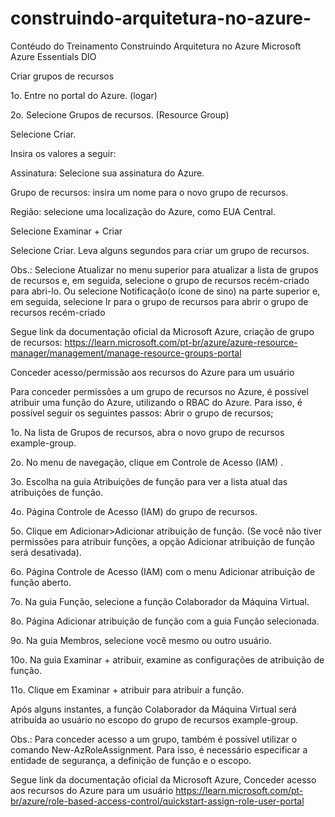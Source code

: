 # construindo-arquitetura-no-azure-
Contéudo do Treinamento Construindo Arquitetura no Azure Microsoft Azure Essentials DIO 

Criar grupos de recursos

1o. Entre no portal do Azure. (logar)

2o. Selecione Grupos de recursos. (Resource Group)

Selecione Criar.

Insira os valores a seguir:

Assinatura: Selecione sua assinatura do Azure.

Grupo de recursos: insira um nome para o novo grupo de recursos.

Região: selecione uma localização do Azure, como EUA Central.

Selecione Examinar + Criar

Selecione Criar. Leva alguns segundos para criar um grupo de recursos.

Obs.: Selecione Atualizar no menu superior para atualizar a lista de grupos de recursos e, em seguida, selecione o grupo de recursos recém-criado para abri-lo. Ou selecione Notificação(o ícone de sino) na parte superior e, em seguida, selecione Ir para o grupo de recursos para abrir o grupo de recursos recém-criado

Segue link da documentação oficial da Microsoft Azure, criação de grupo de recursos:
https://learn.microsoft.com/pt-br/azure/azure-resource-manager/management/manage-resource-groups-portal


Conceder acesso/permissão aos recursos do Azure para um usuário

Para conceder permissões a um grupo de recursos no Azure, é possível atribuir uma função do Azure, utilizando o RBAC do Azure. Para isso, é possível seguir os seguintes passos:
Abrir o grupo de recursos;


1o. Na lista de Grupos de recursos, abra o novo grupo de recursos example-group.

2o. No menu de navegação, clique em Controle de Acesso (IAM) .

3o. Escolha na guia Atribuições de função para ver a lista atual das atribuições de função.

4o. Página Controle de Acesso (IAM) do grupo de recursos.

5o. Clique em Adicionar>Adicionar atribuição de função. (Se você não tiver permissões para atribuir funções, a opção Adicionar atribuição de função será desativada).

6o. Página Controle de Acesso (IAM) com o menu Adicionar atribuição de função aberto.

7o. Na guia Função, selecione a função Colaborador da Máquina Virtual.

8o. Página Adicionar atribuição de função com a guia Função selecionada.

9o. Na guia Membros, selecione você mesmo ou outro usuário.

10o. Na guia Examinar + atribuir, examine as configurações de atribuição de função.

11o. Clique em Examinar + atribuir para atribuir a função.

Após alguns instantes, a função Colaborador da Máquina Virtual será atribuída ao usuário no escopo do grupo de recursos example-group.

Obs.: Para conceder acesso a um grupo, também é possível utilizar o comando New-AzRoleAssignment. Para isso, é necessário especificar a entidade de segurança, a definição de função e o escopo. 

Segue link da documentação oficial da Microsoft Azure, Conceder acesso aos recursos do Azure para um usuário
https://learn.microsoft.com/pt-br/azure/role-based-access-control/quickstart-assign-role-user-portal






